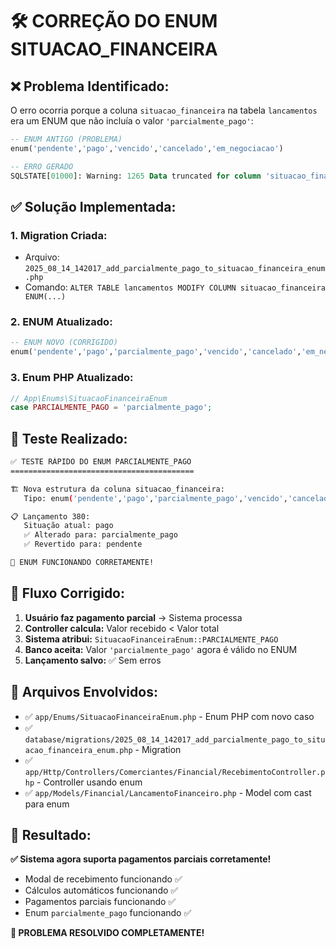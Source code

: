 # 🛠️ CORREÇÃO DO ENUM SITUACAO_FINANCEIRA

## ❌ **Problema Identificado:**

O erro ocorria porque a coluna `situacao_financeira` na tabela `lancamentos` era um ENUM que não incluía o valor `'parcialmente_pago'`:

```sql
-- ENUM ANTIGO (PROBLEMA)
enum('pendente','pago','vencido','cancelado','em_negociacao')

-- ERRO GERADO
SQLSTATE[01000]: Warning: 1265 Data truncated for column 'situacao_financeira'
```

## ✅ **Solução Implementada:**

### 1. **Migration Criada:**

- Arquivo: `2025_08_14_142017_add_parcialmente_pago_to_situacao_financeira_enum.php`
- Comando: `ALTER TABLE lancamentos MODIFY COLUMN situacao_financeira ENUM(...)`

### 2. **ENUM Atualizado:**

```sql
-- ENUM NOVO (CORRIGIDO)
enum('pendente','pago','parcialmente_pago','vencido','cancelado','em_negociacao')
```

### 3. **Enum PHP Atualizado:**

```php
// App\Enums\SituacaoFinanceiraEnum
case PARCIALMENTE_PAGO = 'parcialmente_pago';
```

## 🧪 **Teste Realizado:**

```bash
✅ TESTE RÁPIDO DO ENUM PARCIALMENTE_PAGO
=========================================

🏗️ Nova estrutura da coluna situacao_financeira:
   Tipo: enum('pendente','pago','parcialmente_pago','vencido','cancelado','em_negociacao')

📋 Lançamento 380:
   Situação atual: pago
   ✅ Alterado para: parcialmente_pago
   ✅ Revertido para: pendente

🎉 ENUM FUNCIONANDO CORRETAMENTE!
```

## 🎯 **Fluxo Corrigido:**

1. **Usuário faz pagamento parcial** → Sistema processa
2. **Controller calcula:** Valor recebido < Valor total
3. **Sistema atribui:** `SituacaoFinanceiraEnum::PARCIALMENTE_PAGO`
4. **Banco aceita:** Valor `'parcialmente_pago'` agora é válido no ENUM
5. **Lançamento salvo:** ✅ Sem erros

## 🔧 **Arquivos Envolvidos:**

- ✅ `app/Enums/SituacaoFinanceiraEnum.php` - Enum PHP com novo caso
- ✅ `database/migrations/2025_08_14_142017_add_parcialmente_pago_to_situacao_financeira_enum.php` - Migration
- ✅ `app/Http/Controllers/Comerciantes/Financial/RecebimentoController.php` - Controller usando enum
- ✅ `app/Models/Financial/LancamentoFinanceiro.php` - Model com cast para enum

## 🚀 **Resultado:**

**✅ Sistema agora suporta pagamentos parciais corretamente!**

- Modal de recebimento funcionando ✅
- Cálculos automáticos funcionando ✅
- Pagamentos parciais funcionando ✅
- Enum `parcialmente_pago` funcionando ✅

**🎉 PROBLEMA RESOLVIDO COMPLETAMENTE!**
